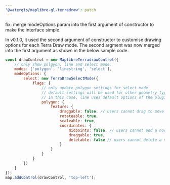 ```yaml
---
'@watergis/maplibre-gl-terradraw': patch
---
```


fix: merge modeOptions param into the first argument of constructor to make the interface simple.

In v0.1.0, it used the second argument of constructor to customise drawing options for each Terra Draw mode. The second argment was now merged into the first argument as shown in the below sample code.

```js
const drawControl = new MaplibreTerradrawControl({
	// only show polgyon, line and select mode.
	modes: ['polygon', 'linestring', 'select'],
	modeOptions: {
		select: new TerraDrawSelectMode({
			flags: {
				// only update polygon settings for select mode.
				// default settings will be used for other geometry types
				// in this case, line uses default options of the plugin.
				polygon: {
					feature: {
						draggable: false, // users cannot drag to move polygon
						rotateable: true,
						scaleable: true,
						coordinates: {
							midpoints: false, // users cannot add a node on the middle of edge.
							draggable: true,
							deletable: false // users cannot delete a node.
						}
					}
				}
			}
		})
	}
});
map.addControl(drawControl, 'top-left');
```
